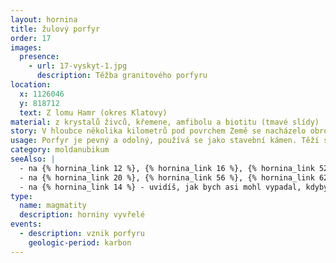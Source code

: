 ```yaml
---
layout: hornina
title: žulový porfyr
order: 17
images:
  presence:
    - url: 17-vyskyt-1.jpg
      description: Těžba granitového porfyru
location:
  x: 1126046
  y: 818712
  text: Z lomu Hamr (okres Klatovy)
material: z krystalů živců, křemene, amfibolu a biotitu (tmavé slídy)
story: V hloubce několika kilometrů pod povrchem Země se nacházelo obrovské množství žhavého žulového magmatu. Magma se pomalu ochlazovalo a začaly v něm růst krystaly živců a slíd, které plavaly v tavenině. Krystaly se dále zvětšovaly. Malá část magmatu pronikla podél pukliny vzhůru do nadložních pararul. Tam se magma rychle ochladilo a ze zbytku taveniny se vytvořily droboučké krystalky - vznikl porfyr. O mnoho později se díky erozi dostal na zemský povrch.
usage: Porfyr je pevný a odolný, používá se jako stavební kámen. Těží se v lomu, drtí se na menší kousky, které se pak třídí podle velikosti. Přidává se do betonových a asfaltových směsí pro stavební účely.
category: moldanubikum
seeAlso: |
  - na {% hornina_link 12 %}, {% hornina_link 16 %}, {% hornina_link 52 %} a na {% hornina_link 72 %} - uvidíš jiné typy žilných vyvřelin
  - na {% hornina_link 20 %}, {% hornina_link 56 %}, {% hornina_link 62 %} a {% hornina_link 74 %}  - uvidíš, jak bych asi vypadal, kdybych chladnul pomaleji, hodně hluboko pod zemí a měl více času na růst krystalů, moje chemické složení se totiž podobá granitu (žule)
  - na {% hornina_link 14 %} - uvidíš, jak bych asi mohl vypadal, kdyby se magma dostalo až na povrch Země - moje chemické složení se totiž podobá ryolitu
type:
  name: magmatity
  description: horniny vyvřelé
events:
  - description: vznik porfyru
    geologic-period: karbon
---
```


